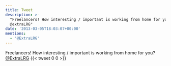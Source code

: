 ```yaml
---
title: Tweet
description: >-
  "Freelancers! How interesting / important is working from home for you?
  @extraLRG"
date: '2013-03-05T18:03:07+00:00'
mentions:
  - '@ExtraLRG'
---
```

Freelancers! How interesting / important is working from home for you? [@ExtraLRG](https://twitter.com/@ExtraLRG)
      {{< tweet 0 0 >}}
    
